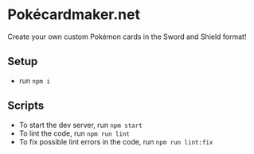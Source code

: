 # Pokécardmaker.net
Create your own custom Pokémon cards in the Sword and Shield format!

## Setup
- run `npm i`

## Scripts
- To start the dev server, run `npm start`
- To lint the code, run `npm run lint`
- To fix possible lint errors in the code, run `npm run lint:fix`
